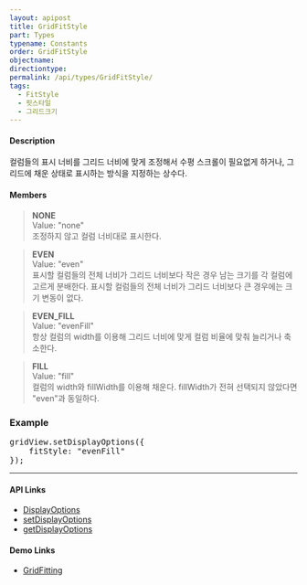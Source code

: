 ```yaml
---
layout: apipost
title: GridFitStyle
part: Types
typename: Constants
order: GridFitStyle
objectname: 
directiontype: 
permalink: /api/types/GridFitStyle/
tags: 
  - FitStyle
  - 핏스타일
  - 그리드크기 
---
```



#### Description

 컬럼들의 표시 너비를 그리드 너비에 맞게 조정해서 수평 스크롤이 필요없게 하거나, 그리드에 채운 상태로 표시하는 방식을 지정하는 상수다.  
  
#### Members

> **NONE**  
> Value: "none"  
> 조정하지 않고 컬럼 너비대로 표시한다.  

> **EVEN**  
> Value: "even"  
> 표시할 컬럼들의 전체 너비가 그리드 너비보다 작은 경우 남는 크기를 각 컬럼에 고르게 분배한다. 
> 표시할 컬럼들의 전체 너비가 그리드 너비보다 큰 경우에는 크기 변동이 없다.   

> **EVEN_FILL**  
> Value: "evenFill"  
> 항상 컬럼의 width를 이용해 그리드 너비에 맞게 컬럼 비율에 맞춰 늘리거나 축소한다.   

> **FILL**   
> Value: "fill"  
> 컬럼의 width와 fillWidth를 이용해 채운다. fillWidth가 전혀 선택되지 않았다면 "even"과 동일하다.            

### Example  

<pre class="prettyprint">
gridView.setDisplayOptions({
    fitStyle: "evenFill"
});
</pre>

---

#### API Links

* [DisplayOptions](/api/types/DisplayOptions/)  
* [setDisplayOptions](/api/GridBase/setDisplayOptions/)  
* [getDisplayOptions](/api/GridBase/getDisplayOptions/)  

#### Demo Links

* [GridFitting](http://demo.realgrid.com/Columns/GridFitting/)